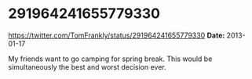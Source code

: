 # 291964241655779330
https://twitter.com/TomFrankly/status/291964241655779330
**Date:** 2013-01-17

My friends want to go camping for spring break. This would be simultaneously the best and worst decision ever.
